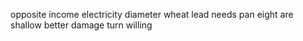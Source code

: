 opposite income electricity diameter wheat lead needs pan eight are shallow better damage turn willing